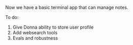 Now we have a basic terminal app that can manage notes.

To do:
1. Give Donna ability to store user profile
2. Add websearch tools
3. Evals and robustness